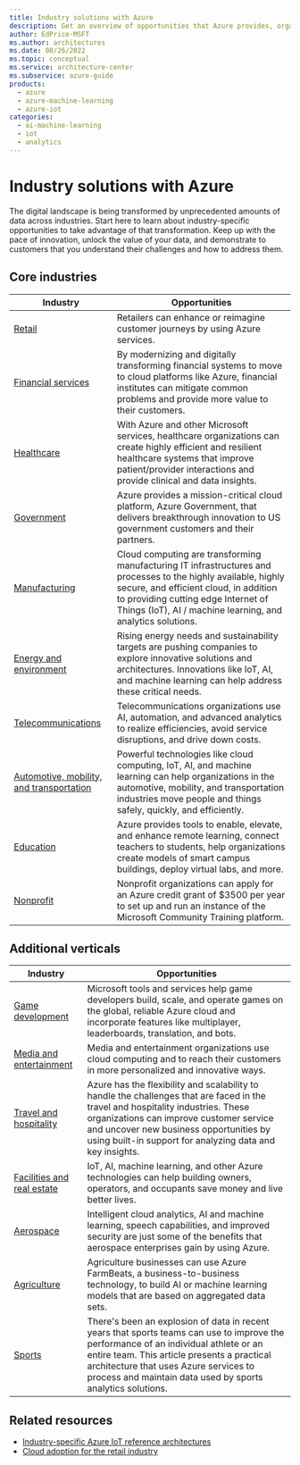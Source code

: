 ```yaml
---
title: Industry solutions with Azure
description: Get an overview of opportunities that Azure provides, organized to various industries, including retail, financial, healthcare, manufacturing, and many more.
author: EdPrice-MSFT
ms.author: architectures
ms.date: 08/26/2022
ms.topic: conceptual
ms.service: architecture-center
ms.subservice: azure-guide
products:
  - azure
  - azure-machine-learning
  - azure-iot
categories:
  - ai-machine-learning
  - iot
  - analytics
---
```


# Industry solutions with Azure
  
The digital landscape is being transformed by unprecedented amounts of data across industries. Start here to learn about industry-specific opportunities to take advantage of that transformation. Keep up with the pace of innovation, unlock the value of your data, and demonstrate to customers that you understand their challenges and how to address them.

## Core industries

|Industry  |Opportunities  |
|---------|---------|
|[Retail](retail.md)   |   Retailers can enhance or reimagine customer journeys by using Azure services.      |
|[Financial services](finance.md)     |   By modernizing and digitally transforming financial systems to move to cloud platforms like Azure, financial institutes can mitigate common problems and provide more value to their customers.      |
|[Healthcare](healthcare.md)     |     With Azure and other Microsoft services, healthcare organizations can create highly efficient and resilient healthcare systems that improve patient/provider interactions and provide clinical and data insights.    |
|[Government](government.md)     |   Azure provides a mission-critical cloud platform, Azure Government, that delivers breakthrough innovation to US government customers and their partners.      |
|[Manufacturing](manufacturing.md)     |     Cloud computing are transforming manufacturing IT infrastructures and processes to the highly available, highly secure, and efficient cloud, in addition to providing cutting edge Internet of Things (IoT), AI / machine learning, and analytics solutions.    |
|[Energy and environment](energy-environment.md)     |   Rising energy needs and sustainability targets are pushing companies to explore innovative solutions and architectures. Innovations like IoT, AI, and machine learning can help address these critical needs.      |
|[Telecommunications](telecommunications.md)     |     Telecommunications organizations use AI, automation, and advanced analytics to realize efficiencies, avoid service disruptions, and drive down costs.      |
|[Automotive, mobility, and transportation](automotive.md)     |     Powerful technologies like cloud computing, IoT, AI, and machine learning can help organizations in the automotive, mobility, and transportation industries move people and things safely, quickly, and efficiently.    |
|[Education](education.md)     |      Azure provides tools to enable, elevate, and enhance remote learning, connect teachers to students, help organizations create models of smart campus buildings, deploy virtual labs, and more.   |
|[Nonprofit](/azure/industry/training-services/microsoft-community-training/infrastructure-management/install-your-platform-instance/setup-platform-instance-on-azure-subscription-for-nonprofits?toc=/azure/architecture/toc.json&bc=/azure/architecture/_bread/toc.json)     |   Nonprofit organizations can apply for an Azure credit grant of $3500 per year to set up and run an instance of the Microsoft Community Training platform.      |

## Additional verticals


|Industry  |Opportunities  |
|---------|---------|
|[Game development](game-development.md)     |    Microsoft tools and services help game developers build, scale, and operate games on the global, reliable Azure cloud and incorporate features like multiplayer, leaderboards, translation, and bots.      |
|[Media and entertainment](media.md)     |   Media and entertainment organizations use cloud computing and to reach their customers in more personalized and innovative ways.      |
|[Travel and hospitality](travel-hospitality.md)     |   Azure has the flexibility and scalability to handle the challenges that are faced in the travel and hospitality industries. These organizations can improve customer service and uncover new business opportunities by using built-in support for analyzing data and key insights.      |
|[Facilities and real estate](facilities-real-estate.md)     |   IoT, AI, machine learning, and other Azure technologies can help building owners, operators, and occupants save money and live better lives.      |
|[Aerospace](aerospace.md)     |     Intelligent cloud analytics, AI and machine learning, speech capabilities, and improved security are just some of the benefits that aerospace enterprises gain by using Azure.    |
|[Agriculture](/azure/industry/agriculture/overview-azure-farmbeats?toc=/azure/architecture/toc.json&bc=/azure/architecture/_bread/toc.json)     |    Agriculture businesses can use Azure FarmBeats, a business-to-business technology, to build AI or machine learning models that are based on aggregated data sets.     |
|[Sports](../example-scenario/analytics/sports-analytics-architecture-azure.yml)     |    There's been an explosion of data in recent years that sports teams can use to improve the performance of an individual athlete or an entire team. This article presents a practical architecture that uses Azure services to process and maintain data used by sports analytics solutions.     |

## Related resources

- [Industry-specific Azure IoT reference architectures](../reference-architectures/iot/industry-iot-hub-page.md)
- [Cloud adoption for the retail industry](/azure/cloud-adoption-framework/industry/retail)
